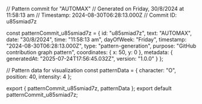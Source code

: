 // Pattern commit for "AUTOMAX"
// Generated on Friday, 30/8/2024 at 11:58:13 am
// Timestamp: 2024-08-30T06:28:13.000Z
// Commit ID: u85smiad7z

const patternCommit_u85smiad7z = {
  id: "u85smiad7z",
  text: "AUTOMAX",
  date: "30/8/2024",
  time: "11:58:13 am",
  dayOfWeek: "Friday",
  timestamp: "2024-08-30T06:28:13.000Z",
  type: "pattern-generation",
  purpose: "GitHub contribution graph pattern",
  coordinates: {
    x: 50,
    y: 0
  },
  metadata: {
    generatedAt: "2025-07-24T17:56:45.032Z",
    version: "1.0.0"
  }
};

// Pattern data for visualization
const patternData = {
  character: "O",
  position: 40,
  intensity: 4
};

export { patternCommit_u85smiad7z, patternData };
export default patternCommit_u85smiad7z;
